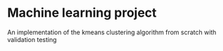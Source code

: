 # Machine learning project

An implementation of the kmeans clustering algorithm from scratch with validation testing
